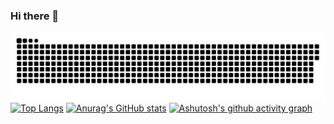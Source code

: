 ### Hi there 👋
![亮色](https://raw.githubusercontent.com/billqualls7/billqualls7/output/github-contribution-grid-snake.svg)
[![Top Langs](https://github-readme-stats.vercel.app/api/top-langs/?username=billqualls7&layout=compact)](https://github.com/anuraghazra/github-readme-stats)
[![Anurag's GitHub stats](https://github-readme-stats.vercel.app/api?username=billqualls7)](https://github.com/anuraghazra/github-readme-stats)
[![Ashutosh's github activity graph](https://github-readme-activity-graph.vercel.app/graph?username=billqualls7&theme=github)](https://github.com/ashutosh00710/github-readme-activity-graph)

<!--
**billqualls7/billqualls7** is a ✨ _special_ ✨ repository because its `README.md` (this file) appears on your GitHub profile.

Here are some ideas to get you started:

- 🔭 I’m currently working on ...
- 🌱 I’m currently learning ...
- 👯 I’m looking to collaborate on ...
- 🤔 I’m looking for help with ...
- 💬 Ask me about ...
- 📫 How to reach me: ...
- 😄 Pronouns: ...
- ⚡ Fun fact: ...
-->
